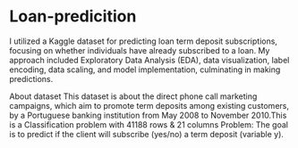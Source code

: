 # Loan-predicition
I utilized a Kaggle dataset for predicting loan term deposit subscriptions, focusing on whether individuals have already subscribed to a loan. My approach included Exploratory Data Analysis (EDA), data visualization, label encoding, data scaling, and model implementation, culminating in making predictions.

About dataset
This dataset is about the direct phone call marketing campaigns, which aim to promote term deposits among existing customers, by a Portuguese banking institution from May 2008 to November 2010.This is a Classification problem with 41188 rows & 21 columns
Problem: The goal is to predict if the client will subscribe (yes/no) a term deposit (variable y).

